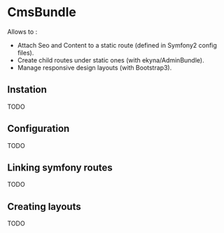 CmsBundle
=========

Allows to :
- Attach Seo and Content to a static route (defined in Symfony2 config files).
- Create child routes under static ones (with ekyna/AdminBundle).
- Manage responsive design layouts (with Bootstrap3).

## Instation
TODO

## Configuration
TODO

## Linking symfony routes
TODO

## Creating layouts
TODO